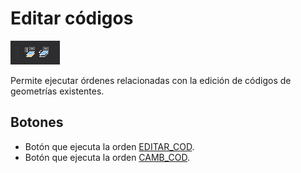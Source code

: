 # Editar códigos

![Barra de herramientas Editar C&#xF3;digos](../../../../.gitbook/assets/editarcodigos.png)

Permite ejecutar órdenes relacionadas con la edición de códigos de geometrías existentes.

## Botones

* Botón que ejecuta la orden [EDITAR\_COD](../ventana-de-dibujo/ordenes/e/editar-cod.md).
* Botón que ejecuta la orden [CAMB\_COD](../ventana-de-dibujo/ordenes/c/camb-cod.md).

